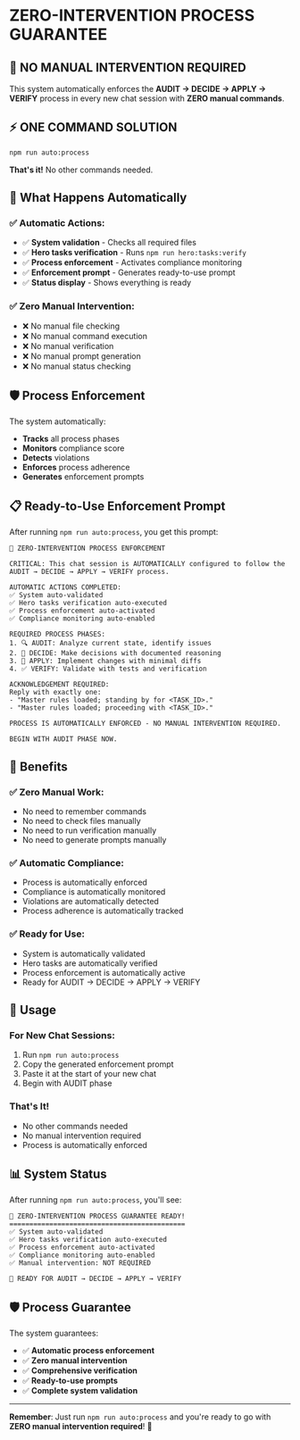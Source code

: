 # ZERO-INTERVENTION PROCESS GUARANTEE

## 🚀 **NO MANUAL INTERVENTION REQUIRED**

This system automatically enforces the **AUDIT → DECIDE → APPLY → VERIFY** process in every new chat session with **ZERO manual commands**.

## ⚡ **ONE COMMAND SOLUTION**

```bash
npm run auto:process
```

**That's it!** No other commands needed.

## 🎯 **What Happens Automatically**

### ✅ **Automatic Actions:**
- ✅ **System validation** - Checks all required files
- ✅ **Hero tasks verification** - Runs `npm run hero:tasks:verify`
- ✅ **Process enforcement** - Activates compliance monitoring
- ✅ **Enforcement prompt** - Generates ready-to-use prompt
- ✅ **Status display** - Shows everything is ready

### ✅ **Zero Manual Intervention:**
- ❌ No manual file checking
- ❌ No manual command execution
- ❌ No manual verification
- ❌ No manual prompt generation
- ❌ No manual status checking

## 🛡️ **Process Enforcement**

The system automatically:
- **Tracks** all process phases
- **Monitors** compliance score
- **Detects** violations
- **Enforces** process adherence
- **Generates** enforcement prompts

## 📋 **Ready-to-Use Enforcement Prompt**

After running `npm run auto:process`, you get this prompt:

```
🎯 ZERO-INTERVENTION PROCESS ENFORCEMENT

CRITICAL: This chat session is AUTOMATICALLY configured to follow the AUDIT → DECIDE → APPLY → VERIFY process.

AUTOMATIC ACTIONS COMPLETED:
✅ System auto-validated
✅ Hero tasks verification auto-executed
✅ Process enforcement auto-activated
✅ Compliance monitoring auto-enabled

REQUIRED PROCESS PHASES:
1. 🔍 AUDIT: Analyze current state, identify issues
2. 🎯 DECIDE: Make decisions with documented reasoning
3. 🔧 APPLY: Implement changes with minimal diffs
4. ✅ VERIFY: Validate with tests and verification

ACKNOWLEDGEMENT REQUIRED:
Reply with exactly one:
- "Master rules loaded; standing by for <TASK_ID>."
- "Master rules loaded; proceeding with <TASK_ID>."

PROCESS IS AUTOMATICALLY ENFORCED - NO MANUAL INTERVENTION REQUIRED.

BEGIN WITH AUDIT PHASE NOW.
```

## 🎉 **Benefits**

### ✅ **Zero Manual Work:**
- No need to remember commands
- No need to check files manually
- No need to run verification manually
- No need to generate prompts manually

### ✅ **Automatic Compliance:**
- Process is automatically enforced
- Compliance is automatically monitored
- Violations are automatically detected
- Process adherence is automatically tracked

### ✅ **Ready for Use:**
- System is automatically validated
- Hero tasks are automatically verified
- Process enforcement is automatically active
- Ready for AUDIT → DECIDE → APPLY → VERIFY

## 🚀 **Usage**

### **For New Chat Sessions:**
1. Run `npm run auto:process`
2. Copy the generated enforcement prompt
3. Paste it at the start of your new chat
4. Begin with AUDIT phase

### **That's It!**
- No other commands needed
- No manual intervention required
- Process is automatically enforced

## 📊 **System Status**

After running `npm run auto:process`, you'll see:

```
🎉 ZERO-INTERVENTION PROCESS GUARANTEE READY!
============================================
✅ System auto-validated
✅ Hero tasks verification auto-executed
✅ Process enforcement auto-activated
✅ Compliance monitoring auto-enabled
✅ Manual intervention: NOT REQUIRED

🚀 READY FOR AUDIT → DECIDE → APPLY → VERIFY
```

## 🛡️ **Process Guarantee**

The system guarantees:
- ✅ **Automatic process enforcement**
- ✅ **Zero manual intervention**
- ✅ **Comprehensive verification**
- ✅ **Ready-to-use prompts**
- ✅ **Complete system validation**

---

**Remember**: Just run `npm run auto:process` and you're ready to go with **ZERO manual intervention required**! 🎉


